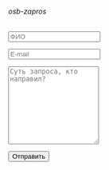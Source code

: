 ###### osb-zapros
<form method="post"   action="https://formspree.io/f/mnqwalae">
    <input type="hidden" name="_next" value="/!0SB_Instructio.html" />
    <input type="hidden" name="_subject" value="ОСБ / Запрос" />
    <input type="text" name="_gotcha" style="display:none" />        
    <p><input type="text" name="ФИО" required placeholder="ФИО" /></p>
    <p><input type="email" name="e-mail" required placeholder="E-mail" /></p>
    <p><textarea name="Суть запроса? Кто направил?" required placeholder="Суть запроса, кто направил?" rows="10"></textarea></p>
    <input type="submit" value="Отправить" />
</form>



  
